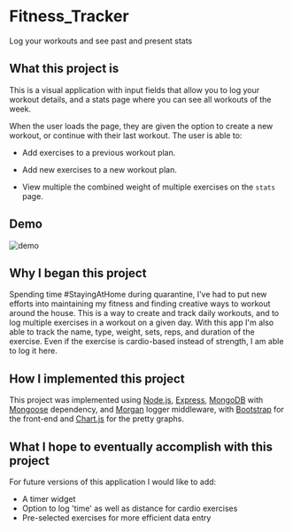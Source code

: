# Fitness_Tracker
 Log your workouts and see past and present stats

## What this project is
This is a visual application with input fields that allow you to log your workout details, and a stats page where you can see all workouts of the week.

When the user loads the page, they are given the option to create a new workout, or continue with their last workout. The user is able to:

  * Add exercises to a previous workout plan.

  * Add new exercises to a new workout plan.

  * View multiple the combined weight of multiple exercises on the `stats` page.

## Demo
![demo](/demo.gif)

## Why I began this project
Spending time #StayingAtHome during quarantine, I've had to put new efforts into maintaining my fitness and finding creative ways to workout around the house. This is a way to create and track daily workouts, and to log multiple exercises in a workout on a given day. With this app I'm also able to track the name, type, weight, sets, reps, and duration of the exercise. Even if the exercise is cardio-based instead of strength, I am able to log it here.

## How I implemented this project
This project was implemented using [Node.js](https://nodejs.org/en/about/), [Express](https://expressjs.com/), [MongoDB](https://www.mongodb.com/) with [Mongoose](https://mongoosejs.com/docs/) dependency, and [Morgan](https://www.npmjs.com/package/morgan) logger middleware, with [Bootstrap](https://getbootstrap.com/) for the front-end and [Chart.js](https://www.chartjs.org/) for the pretty graphs.

## What I hope to eventually accomplish with this project
For future versions of this application I would like to add:
* A timer widget
* Option to log 'time' as well as distance for cardio exercises
* Pre-selected exercises for more efficient data entry
